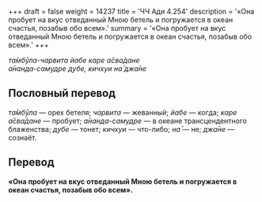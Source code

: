 +++
draft = false
weight = 14237
title = 'ЧЧ Ади 4.254'
description = '«Она пробует на вкус отведанный Мною бетель и погружается в океан счастья, позабыв обо всем».'
summary = '«Она пробует на вкус отведанный Мною бетель и погружается в океан счастья, позабыв обо всем».'
+++

_та̄мбӯла-чарвита йабе каре а̄сва̄дане  
а̄нанда-самудре д̣убе, кичхуи на̄ джа̄не_

## Пословный перевод

_та̄мбӯла_ — орех бетеля; _чарвита_ — жеванный; _йабе_ — когда; _каре_ _а̄сва̄дане_ — пробует; _а̄нанда_\-_самудре_ — в океане трансцендентного блаженства; _д̣убе_ — тонет; _кичхуи_ — что-либо; _на̄_ — не; _джа̄не_ — сознаёт.

## Перевод

**«Она пробует на вкус отведанный Мною бетель и погружается в океан счастья, позабыв обо всем».**
